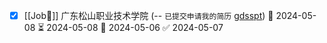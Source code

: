 - [x] [[Job👔]] 广东松山职业技术学院 (-- `已提交申请我的简历` [gdsspt](http://hrm.gdsspt.cn:88/recruit/personal/resume/index.do)) 🛫 2024-05-08 ⏳ 2024-05-08 📅 2024-05-06 ✅ 2024-05-07